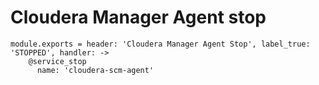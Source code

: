 # Cloudera Manager Agent stop

    module.exports = header: 'Cloudera Manager Agent Stop', label_true: 'STOPPED', handler: ->
        @service_stop
          name: 'cloudera-scm-agent'
